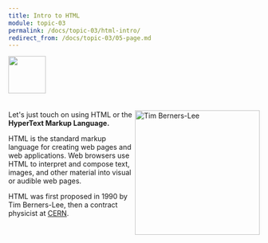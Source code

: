 ```yaml
---
title: Intro to HTML
module: topic-03
permalink: /docs/topic-03/html-intro/
redirect_from: /docs/topic-03/05-page.md
---
```


<img src="./../../../img/arrow-divider.svg" style="width: 75px; border: none; margin: 0px 0 20px 0" />

<div class="row ">
  <img src="../img/berners-lee.png" alt="Tim Berners-Lee" style="float: right; width: 250px; margin-top: 0;" />

  <p>Let's just touch on using HTML or the <b>HyperText Markup Language.</b></p>

  <p>HTML is the standard markup language for creating web pages and web applications. Web browsers use HTML to interpret and compose text, images, and other material into visual or audible web pages.</p>

  <p>HTML was first proposed in 1990 by Tim Berners-Lee, then a contract physicist at <a href="https://home.cern/topics/birth-web" targe="_blank">CERN</a>.</p>
</div>
